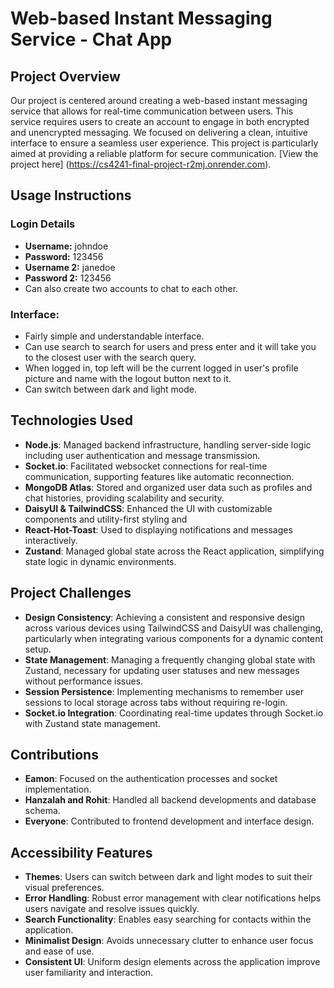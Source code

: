 # Web-based Instant Messaging Service - Chat App

## Project Overview
Our project is centered around creating a web-based instant messaging service that allows for real-time communication between users. This service requires users to create an account to engage in both encrypted and unencrypted messaging. We focused on delivering a clean, intuitive interface to ensure a seamless user experience. This project is particularly aimed at providing a reliable platform for secure communication. [View the project here] (https://cs4241-final-project-r2mj.onrender.com).

## Usage Instructions
### Login Details
- **Username:** johndoe
- **Password:** 123456
- **Username 2:** janedoe
- **Password 2:** 123456
- Can also create two accounts to chat to each other.

### Interface:
- Fairly simple and understandable interface.
- Can use search to search for users and press enter and it will take you to the closest user with the search query.
- When logged in, top left will be the current logged in user's profile picture and name with the logout button next to it.
- Can switch between dark and light mode.

## Technologies Used
- **Node.js**: Managed backend infrastructure, handling server-side logic including user authentication and message transmission.
- **Socket.io**: Facilitated websocket connections for real-time communication, supporting features like automatic reconnection.
- **MongoDB Atlas**: Stored and organized user data such as profiles and chat histories, providing scalability and security.
- **DaisyUI & TailwindCSS**: Enhanced the UI with customizable components and utility-first styling and 
- **React-Hot-Toast**: Used to displaying notifications and messages interactively.
- **Zustand**: Managed global state across the React application, simplifying state logic in dynamic environments.

## Project Challenges
- **Design Consistency**: Achieving a consistent and responsive design across various devices using TailwindCSS and DaisyUI was challenging, particularly when integrating various components for a dynamic content setup.
- **State Management**: Managing a frequently changing global state with Zustand, necessary for updating user statuses and new messages without performance issues.
- **Session Persistence**: Implementing mechanisms to remember user sessions to local storage across tabs without requiring re-login.
- **Socket.io Integration**: Coordinating real-time updates through Socket.io with Zustand state management.

## Contributions
- **Eamon**: Focused on the authentication processes and socket implementation.
- **Hanzalah and Rohit**: Handled all backend developments and database schema.
- **Everyone**: Contributed to frontend development and interface design.

## Accessibility Features
- **Themes**: Users can switch between dark and light modes to suit their visual preferences.
- **Error Handling**: Robust error management with clear notifications helps users navigate and resolve issues quickly.
- **Search Functionality**: Enables easy searching for contacts within the application.
- **Minimalist Design**: Avoids unnecessary clutter to enhance user focus and ease of use.
- **Consistent UI**: Uniform design elements across the application improve user familiarity and interaction.

